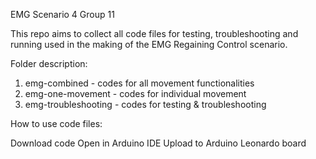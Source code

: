 EMG Scenario 4 Group 11

This repo aims to collect all code files for testing, troubleshooting and running used in the making of the EMG Regaining Control scenario.

Folder description:
1. emg-combined - codes for all movement functionalities
2. emg-one-movement - codes for individual movement
3. emg-troubleshooting - codes for testing & troubleshooting

How to use code files:

Download code
Open in Arduino IDE
Upload to Arduino Leonardo board
